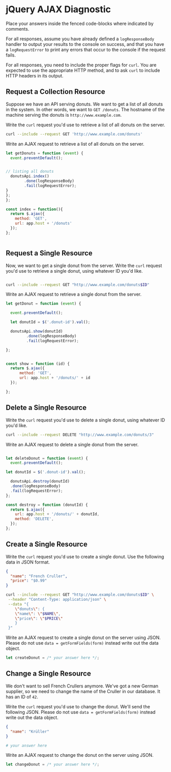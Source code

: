# jQuery AJAX Diagnostic

Place your answers inside the fenced code-blocks where indicated by comments.

For all responses,  assume you have already defined a `logResponseBody` handler
to output your results to the console on success, and that you have a
`logRequestError` to print any errors that occur to the console if the request
fails.

For all responses, you need to include the proper flags for `curl`. You are
expected to use the appropriate HTTP method, and to ask `curl` to include HTTP
headers in its output.

## Request a Collection Resource

Suppose we have an API serving donuts. We want to get a list of all donuts in
the system. In other words, we want to `GET /donuts`. The hostname of the
machine serving the donuts is `http://www.example.com`.

Write the `curl` request you'd use to retrieve a list of all donuts on the
server.

```sh
curl --include --request GET 'http://www.example.com/donuts'
```

Write an AJAX request to retrieve a list of all donuts on the server.

```js
let getDonuts = function (event) {
  event.preventDefault();


// listing all donuts
  donutsApi.index()
        .done(logResponseBody)
        .fail(logRequestError);
}
};
};

const index = function(){
  return $.ajax({
    method: 'GET',
    url: app.host + '/donuts'
  });
};



```

## Request a Single Resource

Now, we want to get a single donut from the server. Write the `curl` request
you'd use to retrieve a single donut, using whatever ID you'd like.

```sh

curl --include --request GET "http://www.example.com/donuts$ID"

```

Write an AJAX request to retrieve a single donut from the server.

```js
let getDonut = function (event) {

  event.preventDefault();

  let donutId = $('.donut-id').val();

  donutsApi.show(donutId)
         .done(logResponseBody)
         .fail(logRequestError);

};


const show = function (id) {
  return $.ajax({
      method: 'GET',
      url: app.host + '/donuts/' + id
  });

};

```

## Delete a Single Resource

Write the `curl` request you'd use to delete a single donut, using whatever ID
you'd like.

```sh
curl --include --request DELETE "http://www.example.com/donuts/3"
```

Write an AJAX request to delete a single donut from the server.

```js

let deleteDonut = function (event) {
  event.preventDefault();

let donutId = $('.donut-id').val();

  donutsApi.destroy(donutId)
  .done(logResponseBody)
  .fail(logRequestError);
};

const destroy = function (donutId) {
  return $.ajax({
    url: app.host + '/donuts/' + donutId,
    method: 'DELETE',
  });
};

```

## Create a Single Resource

Write the `curl` request you'd use to create a single donut. Use the following
data in JSON format.

```json
{
  "name": "French Cruller",
  "price": "$0.99"
}
```

```sh
curl --include --request GET "http://www.example.com/donuts$ID" \
 --header "Content-Type: application/json" \
 --data "{
    \"donuts\": {
    \"name\": \"$NAME\",
    \"price\": \"$PRICE\"
    }
 }"

```

Write an AJAX request to create a single donut on the server using JSON. Please
do not use `data = getFormFields(form)` instead write out the data object.

```js
let createDonut = /* your answer here */;
```

## Change a Single Resource

We don't want to sell French Crullers anymore. We've got a new German supplier,
so we need to change the name of the Cruller in our database. It has an ID of
`42`.

Write the `curl` request you'd use to change the donut. We'll send the following
JSON. Please do not use `data = getFormFields(form)` instead write out the data
object.

```json
{
  "name": "Krüller"
}
```

```sh
# your answer here
```

Write an AJAX request to change the donut on the server using JSON.

```js
let changeDonut = /* your answer here */;
```

